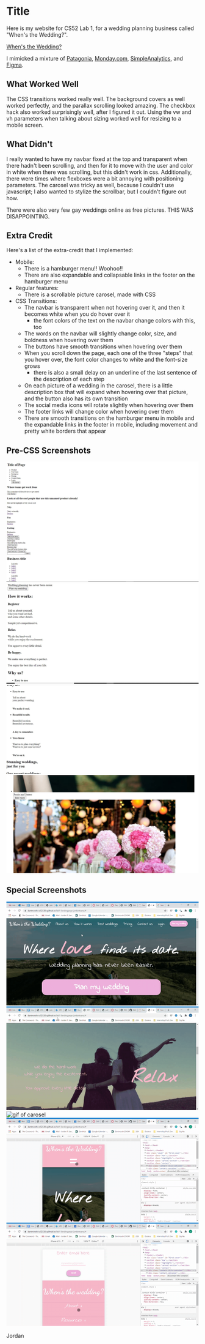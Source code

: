 # Title

Here is my website for CS52 Lab 1, for a wedding planning business called "When's the Wedding?".

[When's the Wedding?](https://dartmouth-cs52-20x.github.io/lab1-landingpage-jordantsanz/)

I mimicked a mixture of [Patagonia](https://www.patagonia.com/home/), [Monday.com](https://monday.com/), [SimpleAnalytics](https://simpleanalytics.com/), and [Figma](https://www.figma.com/). 

## What Worked Well
The CSS transitions worked really well. The background covers as well worked perfectly, and the parallax scrolling looked amazing. The checkbox hack also worked surprisingly well, after I figured it out. Using the vw and vh parameters when talking about sizing worked well for resizing to a mobile screen.

## What Didn't
I really wanted to have my navbar fixed at the top and transparent when there hadn't been scrolling, and then for it to move with the user and color in white when there was scrolling, but this didn't work in css. Additionally, there were times where flexboxes were a bit annoying with positioning parameters. The carosel was tricky as well, because I couldn't use javascript; I also wanted to stylize the scrollbar, but I couldn't figure out how. 

There were also very few gay weddings online as free pictures. THIS WAS DISAPPOINTING. 

## Extra Credit
Here's a list of the extra-credit that I implemented:
- Mobile:
  - There is a hamburger menu!! Woohoo!!
  - There are also expandable and collapsable links in the footer on the hamburger menu
- Regular features:
  - There is a scrollable picture carosel, made with CSS
- CSS Transitions:
  - The navbar is transparent when not hovering over it, and then it becomes white when you do hover over it
     - the font colors of the text on the navbar change colors with this, too
  - The words on the navbar will slightly change color, size, and boldness when hovering over them
  - The buttons have smooth transitions when hovering over them
  - When you scroll down the page, each one of the three "steps" that you hover over, the font color changes to white and the font-size grows 
     - there is also a small delay on an underline of the last sentence of the description of each step
  - On each picture of a wedding in the carosel, there is a little description box that will expand when hovering over that picture, and the button also has its own transition
  - The social media icons will rotate slightly when hovering over them
  - The footer links will change color when hovering over them
  - There are smooth transitions on the hamburger menu in mobile and the expandable links in the footer in mobile, including movement and pretty white borders that appear

## Pre-CSS Screenshots

![image of pre-css](images/preCssScreengrab.jpg)
![image of pre-css](images/preCss2.jpg)
![image of pre-css](images/preCss3.jpg)
![image of pre-css](images/preCss4.jpg)

## Special Screenshots

![gif of title page](images/coverpage.gif)
![gif of steps](images/step.gif)
![gif of carosel](images/carosel.gif)
![gif of hamburger](images/hamburger.gif)
![gif of footer](images/footer.gif)

Jordan
